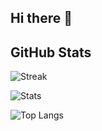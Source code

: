 ## Hi there 👋

<!--
**krussell2-rrc/krussell2-rrc** is a ✨ _special_ ✨ repository because its `README.md` (this file) appears on your GitHub profile.

Here are some ideas to get you started:

- 🔭 I’m currently working on ...
- 🌱 I’m currently learning ...
- 👯 I’m looking to collaborate on ...
- 🤔 I’m looking for help with ...
- 💬 Ask me about ...
- 📫 How to reach me: ...
- 😄 Pronouns: ...
- ⚡ Fun fact: ...
-->
## GitHub Stats
![Streak](https://streak-stats.demolab.com?user=krussell2-rrc&theme=github-dark-blue&hide_border=true&v=4)

![Stats](https://github-readme-stats.vercel.app/api?username=krussell2-rrc&show_icons=true&count_private=true&theme=github_dark&hide_border=true&v=2)

![Top Langs](https://github-readme-stats.vercel.app/api/top-langs/?username=krussell2-rrc&layout=compact&theme=github_dark&hide_border=true&v=2)

